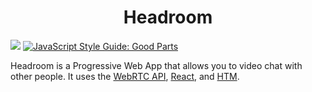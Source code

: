 <h1 align="center">
  Headroom
</h1>

![](https://img.shields.io/david/ChrisBrownie55/headroom.svg?style=for-the-badge)
[![JavaScript Style Guide: Good Parts](https://img.shields.io/badge/code%20style-goodparts-brightgreen.svg?style=for-the-badge)](https://github.com/dwyl/goodparts "JavaScript The Good Parts")

Headroom is a Progressive Web App that allows you to video chat with other people. It uses the [WebRTC API](https://developer.mozilla.org/en-US/docs/Web/API/WebRTC_API), [React](https://reactjs.org/), and [HTM](https://github.com/developit/htm).
